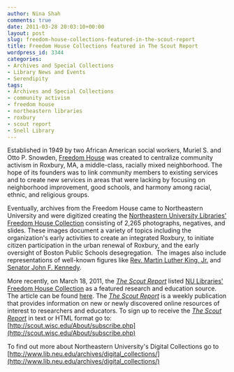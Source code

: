 ```yaml
---
author: Nina Shah
comments: true
date: 2011-03-28 20:03:10+00:00
layout: post
slug: freedom-house-collections-featured-in-the-scout-report
title: Freedom House Collections featured in The Scout Report
wordpress_id: 3344
categories:
- Archives and Special Collections
- Library News and Events
- Serendipity
tags:
- Archives and Special Collections
- community activism
- freedom house
- northeastern libraries
- roxbury
- scout report
- Snell Library
---
```


Established in 1949 by two African American social workers, Muriel S. and Otto P. Snowden, [Freedom House](http://www.freedomhouse.com/index.html) was created to centralize community activism in Roxbury, MA, a middle-class, racially mixed neighborhood. The hope of its founders was to link community members to existing services and to create new services in areas that were lacking by focusing on neighborhood improvement, good schools, and harmony among racial, ethnic, and religious groups.

Eventually, archives from the Freedom House came to Northeastern University and were digitized creating the [Northeastern University Libraries' Freedom House Collection](http://www.lib.neu.edu/archives/collect/findaids/m16findbioghist.htm) consisting of 2,265 photographs, negatives, and slides. These images document a variety of topics including the organization's early activities to create an integrated Roxbury, to initiate citizen participation in the urban renewal of Roxbury, and the early oversight of Boston Public Schools desegregation.  The images also include representations of well-known figures like [Rev. Martin Luther King, Jr.](http://en.wikipedia.org/wiki/Martin_Luther_King,_Jr.) and [Senator John F. Kennedy](http://en.wikipedia.org/wiki/Senator_John_F._Kennedy).

More recently, on March 18, 2011, the _[The Scout Report](http://scout.wisc.edu/Reports/ScoutReport/Current/)_ listed [NU Libraries' Freedom House Collection](http://129.10.107.247/gsdl/cgi-bin/library.exe?site=localhost&a=p&p=about&c=freedomh&l=en&w=utf-8) as a featured research and education source. The article can be found [here](http://scout.wisc.edu/Archives/SPT--FullRecord.php?ResourceId=28773). The _[The Scout Report](http://scout.wisc.edu/Reports/ScoutReport/Current/)_ is a weekly publication that provides information on new or newly discovered online resources of interest to researchers and educators. To sign up to receive the _[The Scout Report](http://scout.wisc.edu/Reports/ScoutReport/Current/)_ in text or HTML format go to: [http://scout.wisc.edu/About/subscribe.php](http://scout.wisc.edu/About/subscribe.php)

To find out more about Northeastern University's Digital Collections go to [http://www.lib.neu.edu/archives/digital_collections/](http://www.lib.neu.edu/archives/digital_collections/)
